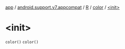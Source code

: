 [app](../../../index.md) / [android.support.v7.appcompat](../../index.md) / [R](../index.md) / [color](index.md) / [&lt;init&gt;](.)

# &lt;init&gt;

`color()`
`color()`